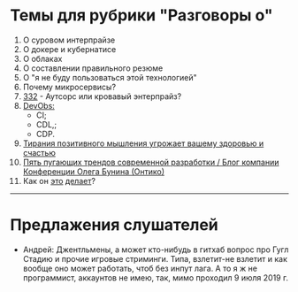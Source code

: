 # Темы для рубрики "Разговоры о"
1. О суровом интерпрайзе
1. О докере и кубернатисе
1. О облаках
1. О составлении правильного резюме
1. О "я не буду пользоваться этой технологией"
1. Почему микросервисы?
1. [332](https://tpair.org/podcast/tp-332/ "tpair.org") - Аутсорс или кровавый энтерпрайз?
1. [DevObs:](https://habr.com/ru/company/funcorp/blog/463505/ "habr.com")
    - CI;
    - CDL,;
    - CDP.
1. [Тирания позитивного мышления угрожает вашему здоровью и счастью](https://habr.com/ru/post/464265/ "habr.com")
1. [Пять пугающих трендов современной разработки / Блог компании Конференции Олега Бунина (Онтико)](https://habr.com/ru/company/oleg-bunin/blog/459446/ "habr.com")
1. Как он [это](https://www.youtube.com/watch?v=HA2rEyG2UfE&feature=youtu.be) [делает](https://habr.com/ru/post/465643)?
---
# Предлажения слушателей
- Андрей: Джентльмены, а может кто-нибудь в гитхаб вопрос про Гугл Стадию и прочие игровые стриминги. Типа, взлетит-не взлетит и как вообще оно может работать, чтоб без инпут лага. 
А то я ж не программист, аккаунтов не имею, так, мимо проходил
9 июля 2019 г.
